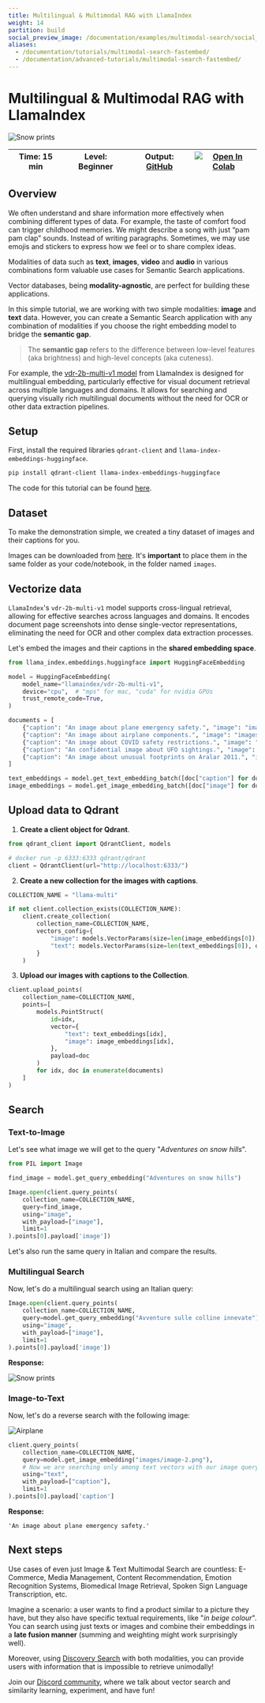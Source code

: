 ```yaml
---
title: Multilingual & Multimodal RAG with LlamaIndex
weight: 14
partition: build
social_preview_image: /documentation/examples/multimodal-search/social_preview.png
aliases:
  - /documentation/tutorials/multimodal-search-fastembed/
  - /documentation/advanced-tutorials/multimodal-search-fastembed/
---
```


# Multilingual & Multimodal RAG with LlamaIndex

![Snow prints](/documentation/examples/multimodal-search/image-1.png)

| Time: 15 min | Level: Beginner |Output: [GitHub](https://github.com/qdrant/examples/blob/master/multimodal-search/Multimodal_Search_with_LlamaIndex.ipynb)|[![Open In Colab](https://colab.research.google.com/assets/colab-badge.svg)](https://githubtocolab.com/qdrant/examples/blob/master/multimodal-search/Multimodal_Search_with_LlamaIndex.ipynb)   |
| --- | ----------- | ----------- | ----------- |

## Overview

We often understand and share information more effectively when combining different types of data. For example, the taste of comfort food can trigger childhood memories. We might describe a song with just “pam pam clap” sounds. Instead of writing paragraphs. Sometimes, we may use emojis and stickers to express how we feel or to share complex ideas.

Modalities of data such as **text**, **images**, **video** and **audio** in various combinations form valuable use cases for Semantic Search applications.

Vector databases, being **modality-agnostic**, are perfect for building these applications.

In this simple tutorial, we are working with two simple modalities: **image** and **text** data. However, you can create a Semantic Search application with any combination of modalities if you choose the right embedding model to bridge the **semantic gap**.

> The **semantic gap** refers to the difference between low-level features (aka brightness) and high-level concepts (aka cuteness).

For example, the [vdr-2b-multi-v1 model](https://huggingface.co/llamaindex/vdr-2b-multi-v1) from LlamaIndex is designed for multilingual embedding, particularly effective for visual document retrieval across multiple languages and domains. It allows for searching and querying visually rich multilingual documents without the need for OCR or other data extraction pipelines.

## Setup

First, install the required libraries `qdrant-client` and `llama-index-embeddings-huggingface`.

```bash
pip install qdrant-client llama-index-embeddings-huggingface
```

<aside role="status">
The code for this tutorial can be found <a href="https://github.com/qdrant/examples/multimodal-search">here</a>.
</aside>

## Dataset

To make the demonstration simple, we created a tiny dataset of images and their captions for you.

Images can be downloaded from [here](https://github.com/qdrant/examples/multimodal-search/images). It's **important** to place them in the same folder as your code/notebook, in the folder named `images`.

## Vectorize data

`LlamaIndex`'s `vdr-2b-multi-v1` model supports cross-lingual retrieval, allowing for effective searches across languages and domains. It encodes document page screenshots into dense single-vector representations, eliminating the need for OCR and other complex data extraction processes.

Let's embed the images and their captions in the **shared embedding space**.

```python
from llama_index.embeddings.huggingface import HuggingFaceEmbedding

model = HuggingFaceEmbedding(
    model_name="llamaindex/vdr-2b-multi-v1",
    device="cpu",  # "mps" for mac, "cuda" for nvidia GPUs
    trust_remote_code=True,
)

documents = [
    {"caption": "An image about plane emergency safety.", "image": "images/image-1.png"},
    {"caption": "An image about airplane components.", "image": "images/image-2.png"},
    {"caption": "An image about COVID safety restrictions.", "image": "images/image-3.png"},
    {"caption": "An confidential image about UFO sightings.", "image": "images/image-4.png"},
    {"caption": "An image about unusual footprints on Aralar 2011.", "image": "images/image-5.png"},
]

text_embeddings = model.get_text_embedding_batch([doc["caption"] for doc in documents])
image_embeddings = model.get_image_embedding_batch([doc["image"] for doc in documents])
```

## Upload data to Qdrant

1. **Create a client object for Qdrant**.

```python
from qdrant_client import QdrantClient, models

# docker run -p 6333:6333 qdrant/qdrant
client = QdrantClient(url="http://localhost:6333/")
```

2. **Create a new collection for the images with captions**.

```python
COLLECTION_NAME = "llama-multi"

if not client.collection_exists(COLLECTION_NAME):
    client.create_collection(
        collection_name=COLLECTION_NAME,
        vectors_config={
            "image": models.VectorParams(size=len(image_embeddings[0]), distance=models.Distance.COSINE),
            "text": models.VectorParams(size=len(text_embeddings[0]), distance=models.Distance.COSINE),
        }
    )
```

3. **Upload our images with captions to the Collection**.

```python
client.upload_points(
    collection_name=COLLECTION_NAME,
    points=[
        models.PointStruct(
            id=idx,
            vector={
                "text": text_embeddings[idx],
                "image": image_embeddings[idx],
            },
            payload=doc
        )
        for idx, doc in enumerate(documents)
    ]
)
```

## Search

### Text-to-Image

Let's see what image we will get to the query "*Adventures on snow hills*".

```python
from PIL import Image

find_image = model.get_query_embedding("Adventures on snow hills")

Image.open(client.query_points(
    collection_name=COLLECTION_NAME,
    query=find_image,
    using="image",
    with_payload=["image"],
    limit=1
).points[0].payload['image'])
```

Let's also run the same query in Italian and compare the results.

### Multilingual Search

Now, let's do a multilingual search using an Italian query:

```python
Image.open(client.query_points(
    collection_name=COLLECTION_NAME,
    query=model.get_query_embedding("Avventure sulle colline innevate"),
    using="image",
    with_payload=["image"],
    limit=1
).points[0].payload['image'])
```

**Response:**

![Snow prints](/documentation/advanced-tutorials/snow-prints.png)

### Image-to-Text

Now, let's do a reverse search with the following image:

![Airplane](/documentation/advanced-tutorials/airplane.png)

```python
client.query_points(
    collection_name=COLLECTION_NAME,
    query=model.get_image_embedding("images/image-2.png"),  
    # Now we are searching only among text vectors with our image query
    using="text",
    with_payload=["caption"],
    limit=1
).points[0].payload['caption']
```

**Response:**

```text
'An image about plane emergency safety.'
```

## Next steps

Use cases of even just Image & Text Multimodal Search are countless: E-Commerce, Media Management, Content Recommendation, Emotion Recognition Systems, Biomedical Image Retrieval, Spoken Sign Language Transcription, etc.

Imagine a scenario: a user wants to find a product similar to a picture they have, but they also have specific textual requirements, like "*in beige colour*". You can search using just texts or images and combine their embeddings in a **late fusion manner** (summing and weighting might work surprisingly well).

Moreover, using [Discovery Search](/articles/discovery-search/) with both modalities, you can provide users with information that is impossible to retrieve unimodally!

Join our [Discord community](https://qdrant.to/discord), where we talk about vector search and similarity learning, experiment, and have fun!
